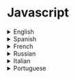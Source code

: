 # Javascript 

<details>
  <summary>English</summary>
  
  ### Materials
- [Codecademy](https://www.codecademy.com/learn/learn-javascript)
- [Learn-JS](https://www.learn-js.org/)
- [Developer Mozilla](https://developer.mozilla.org/en-US/docs/Learn/JavaScript)
- [A re-introduction to Javascript](https://developer.mozilla.org/en-US/docs/Web/JavaScript/A_re-introduction_to_JavaScript)
- [JavaScript Visualized: the JavaScript Engine](https://dev.to/lydiahallie/javascript-visualized-the-javascript-engine-4cdf)
- [W3Schools](https://www.w3schools.com/js/)
- [Modern Javascript](https://javascript.info/)
- [Human JavaScript](https://read.humanjavascript.com/)
- [Introduction to Javascript](https://scrimba.com/g/gintrotojavascript)
- [Javascript is Sexy](https://javascriptissexy.com/)
- [Codementor](https://www.codementor.io/community/topic/javascript)
- [JS Complete](https://jscomplete.com/)
- [Edx Javascript](https://www.edx.org/learn/javascript)
- [Learn X in Y minutes](https://learnxinyminutes.com/docs/javascript/)
- [Reddit Javascript](https://www.reddit.com/r/learnjavascript/)
- [Flaviocopes Blog](https://flaviocopes.com/javascript/)
- [Sitepoint](https://www.sitepoint.com/learn/javascript/)
- [Javascript in 14min](https://jgthms.com/javascript-in-14-minutes/)
- [Learn Enough to be Dangerous](https://www.learnenough.com/javascript-tutorial)
- [Watch and Code](https://watchandcode.com/p/practical-javascript)
- [Rising Stack](https://blog.risingstack.com/learn-javascript-for-free/)
- [Solo Learn](https://www.sololearn.com/Course/JavaScript/)
- [Tania Rascia Blog](https://www.taniarascia.com/)
- [Front-end Masters](https://frontendmasters.com/books/front-end-handbook/2018/learning/javascript.html)
- [Javascript Enlightenment](http://www.javascriptenlightenment.com/JavaScript_Enlightenment.pdf)
- [JavaScript: The World's Most Misunderstood Programming Language](https://crockford.com/javascript/javascript.html)
- [So you think you know JavaScript?](https://www.amanexplains.com/so-you-think-you-know-JavaScript/)
- [The JavaScript Runtime Environment](http://dolszewski.com/javascript/javascript-runtime-environment/)
- [Eloquent Javascript](https://eloquentjavascript.net/)
- [Bitdegree](https://www.bitdegree.org/learn/javascript-basics/)
- [Learn Javascript](https://gitbookio.gitbooks.io/javascript/)
- [Academind](https://www.academind.com/learn/javascript/)
- [Full Stack Academy](https://www.fullstackacademy.com/blog/learn-javascript-for-free-11-online-tutorials-resources)
- [Javascript Source](https://javascriptsource.com/)
- [JavaScript Fetch API](https://www.javascripttutorial.net/javascript-fetch-api/)
- [HTML Dog](http://www.htmldog.com/guides/javascript/)
- [Node Beginner](https://www.nodebeginner.org/)
- [JS The Right Way](http://jstherightway.org/)
- [Sabe.io](https://sabe.io/classes/javascript)
- [Js for cats](http://jsforcats.com/)
- [Awesome Javascript](https://github.com/sorrycc/awesome-javascript)
- [HTML](https://html.com/javascript/)
- [Nodejs Learning](https://github.com/sergtitov/NodeJS-Learning)
- [Freecodecamp](https://learn.freecodecamp.org/)
- [Guru99](https://www.guru99.com/node-js-tutorial.html)
- [Sphero](https://sphero.docsapp.io/docs/get-started)
- [30 Seconds of JS](https://www.30secondsofcode.org/js/p/1/)
- [Traversy Media](https://www.youtube.com/watch?v=vEROU2XtPR8&amp;list=PLillGF-RfqbbnEGy3ROiLWk7JMCuSyQtX)
- [Mosh](https://www.youtube.com/watch?v=W6NZfCO5SIk&amp;list=PLTjRvDozrdlxEIuOBZkMAK5uiqp8rHUax)
- [The Net Ninja](https://www.youtube.com/watch?v=qoSksQ4s_hg&amp;list=PL4cUxeGkcC9i9Ae2D9Ee1RvylH38dKuET)
- [MMTuts](https://www.youtube.com/watch?v=ItYye9h_RXg&amp;list=PL0eyrZgxdwhxNGMWROnaY35NLyEjTqcgB)
- [Hitesh](https://www.youtube.com/watch?v=dlfrWbYk1v0&amp;list=PLRAV69dS1uWTSu9cVg8jjXW8jndOYYJPP)
- [The New Boston](https://www.youtube.com/watch?v=-u-j7uqU7sI&amp;list=PL6gx4Cwl9DGBMdkKFn3HasZnnAqVjzHn_)
- [Code! Programming with p5.js](https://www.youtube.com/playlist?list=PLRqwX-V7Uu6Zy51Q-x9tMWIv9cueOFTFA)
- [Tutorialspoint](https://www.tutorialspoint.com/javascript/index.htm)
- [JavaScript for Beginners](https://www.youtube.com/playlist?list=PLzMcBGfZo4-njtc5xy3qli4cN2zlKsoxd)
- [JavaScript Crash Course](https://www.youtube.com/watch?v=hdI2bqOjy3c)
- [ES6 Javascript Tutorial For Beginners](https://www.youtube.com/watch?v=WZQc7RUAg18)
- [Learn Javascript in just 5 Minutes](https://www.youtube.com/watch?v=c-I5S_zTwAc)
- [That Weird JavaScript Course](https://www.youtube.com/playlist?list=PL0vfts4VzfNixzfaQWwDUg3W5TRbE7CyI)
- [JavaScript Algorithms Course - Basics, Time Complexity (Big O) & More](https://www.youtube.com/watch?v=JgWm6sQwS_I)
- [JavaScript Data Structures: Getting Started](https://www.youtube.com/watch?v=41GSinwoMYA)
- [Asynchronous JavaScript](https://www.youtube.com/watch?v=ZcQyJ-gxke0&list=PL4cUxeGkcC9jx2TTZk3IGWKSbtugYdrlu&ab_channel=TheNetNinja)
- [The Nature of Code 2](https://www.youtube.com/playlist?list=PLRqwX-V7Uu6ZV4yEcW3uDwOgGXKUUsPOM)
</details>

<details>
  <summary>Spanish</summary>
  
  ### Materials
- [Tutoriales Programacionya](https://tutorialesprogramacionya.com/javascriptya/)
- [El lenguaje Javascript](http://www.dtic.upf.edu/~tnavarrete/fcsig/javascript.pdf)
- [Lenguajejs](https://lenguajejs.com/)
- [Libros Web](https://librosweb.es/libro/javascript/capitulo_1.html)
- [Lenguajes de Programacion](https://lenguajesdeprogramacion.net/javascript/)
- [Anerbarrena](https://www.anerbarrena.com/programacion/javascript-js/)
- [Programacion en Javascript](https://es.wikibooks.org/wiki/Programaci%E8%B4%B8n_en_JavaScript)
- [Desarolloweb](https://desarrolloweb.com/manuales/manual-javascript.html)
- [Maestros del Web](http://www.maestrosdelweb.com/que-es-javascript/)
- [Elabismodenull](https://elabismodenull.wordpress.com/2016/11/04/programacion-funcional-en-javascript-las-funciones/)
</details>

<details>
  <summary>French</summary>
  
  ### Materials
- [Cours Javascript](https://www.cours-gratuit.com/cours-javascript/)
- [WikiBooks](https://fr.wikibooks.org/wiki/Programmation_JavaScript/Introduction)
- [Grappa](http://www.grappa.univ-lille3.fr/~torre/Enseignement/Cours/javascript.php)
- [Cril.univ](http://www.cril.univ-artois.fr/~paris/cours/javascript/slidesJavascriptFr.pdf)
- [Perso.liris](https://perso.liris.cnrs.fr/pchampin/2017/progweb-python/cours/cm4.html)
- [Malgouyres](https://malgouyres.org/cours/data/programmation-web-javascript.pdf)
- [Pierre Giraud](https://www.pierre-giraud.com/javascript/cours-complet/javascript-presentation.php)
- [Buzut](https://buzut.fr/programmation-fonctionnelle-en-javascript/)
- [Vive-les](http://www.vive-les-maths.net/site/cours/PythonJavascript.pdf)
- [Gchagnon](http://www.gchagnon.fr/cours/dhtml/)
- [HTML et Javascript](https://hal.archives-ouvertes.fr/file/index/docid/1356/filename/HTML-JS.pdf)
</details>

<details>
  <summary>Russian</summary>
  
  ### Materials
- [HTML5book](https://html5book.ru/osnovy-javascript/)
- [Metanit](https://metanit.com/web/javascript/)
- [Wisdom Web](http://www.wisdomweb.ru/JS/javascript-first.php)
- [HTMLWeb](https://htmlweb.ru/java/js.php)
- [Kharchuk](http://kharchuk.ru/JavaScript.pdf)
- [Habr](https://habr.com/hub/javascript/)
- [Wm-school](http://wm-school.ru/js/)
- [Ep-z](http://ep-z.ru/stroitelstvo/sayt/javascript)
- [Labs](http://labs.org.ru/javascript-1/)
- [Professorweb](https://professorweb.ru/my/javascript/js_theory/level1/javascript_index.php)
</details>

<details>
  <summary>Italian</summary>
  
  ### Materials
- [Html.it](https://www.html.it/guide/guida-javascript-di-base/)
- [Grimaldi](https://www.grimaldi.napoli.it/pdf/manuale_unite_224_2_html_1000213680.pdf)
- [DispensaJS](http://www.di.unipi.it/~occhiuto/DispensaJS.pdf)
- [Programmazione](http://pages.di.unipi.it/ambriola/PW/2018_06_12Programmazione_8.0.pdf)
- [Javascript Programmazione](http://wwwcdf.pd.infn.it/AppuntiLinux/javascript_esempi_di_programmazione.htm)
</details>

<details>
  <summary>Portuguese</summary>
  
  ### Materials
- [Devmedia](https://www.devmedia.com.br/guia/javascript/34372)
- [Criarweb](http://www.criarweb.com/manual/javascript/)
- [Tableless](http://tableless.github.io/iniciantes/manual/js/)
- [Hostinger](https://www.hostinger.com.br/tutoriais/o-que-e-javascript/)
- [Tiexpert](http://www.tiexpert.net/programacao/web/javascript/index.php)
- [Caelum](https://www.caelum.com.br/download/caelum-html-css-javascript.pdf)
- [IFSC](http://docente.ifsc.edu.br/vilson.junior/pi/04_Introducao_JavaScript.pdf)
- [Aprendendo Javascript](http://conteudo.icmc.usp.br/CMS/Arquivos/arquivos_enviados/BIBLIOTECA_113_ND_72.pdf)
- [Marcosoares](http://www.marcosoares.com/aia/11/javascript/javascript_1.pdf)
- [UFES](https://inf.ufes.br/~vitorsouza/wp-content/uploads/teaching-lp-20172-seminario-javascript.pdf)
- [Profsalu](https://profsalu.files.wordpress.com/2014/11/k19-k02-desenvolvimento-web-com-html-css-e-javascript.pdf)
- [Argonavis](http://www.argonavis.com.br/cursos/web/w600/JavaScript_1ed_4v.pdf)
</details>